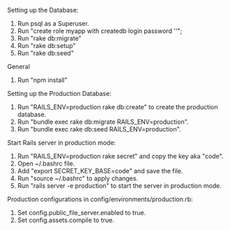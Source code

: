 Setting up the Database:
1. Run psql as a Superuser.
2. Run "create role myapp with createdb login password '<password>'";
3. Run "rake db:migrate"
4. Run "rake db:setup"
5. Run "rake db:seed"

General
1. Run "npm install"

Setting up the Production Database:
1. Run "RAILS_ENV=production rake db:create" to create the production database.
2. Run "bundle exec rake db:migrate RAILS_ENV=production".
3. Run "bundle exec rake db:seed RAILS_ENV=production".

Start Rails server in production mode:
1. Run "RAILS_ENV=production rake secret" and copy the key aka "code".
2. Open ~/.bashrc file.
3. Add "export SECRET_KEY_BASE=code" and save the file.
4. Run "source ~/.bashrc" to apply changes.
5. Run "rails server -e production" to start the server in production mode.

Production configurations in config/environments/production.rb:
1. Set config.public_file_server.enabled to true.
2. Set config.assets.compile to true.
